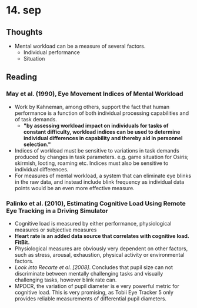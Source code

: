# 14. sep
## Thoughts
- Mental workload can be a measure of several factors.
    - Individual performance
    - Situation
## Reading
### May et al. (1990), Eye Movement Indices of Mental Workload
- Work by Kahneman, among others, support the fact that human performance is  a function of both individual processing capabilities and of task demands. 
    - **"by assessing workload impact on individuals for tasks of constant difficulty, workload indices can be used to determine individual differences in capability and thereby aid in  personnel selection."**
- Indices of workload must be sensitive to variations in task demands produced by changes in task parameters. e.g. game situation for Osiris; skirmish, looting, roaming etc. Indices must also be sensitive to individual differences.
- For measures of mental workload, a system that can eliminate eye blinks in the raw data, and instead include blink frequency as individual data points would be an even more effective measure.

### Palinko et al. (2010), Estimating Cognitive Load Using Remote Eye Tracking in a Driving Simulator
- Cognitive load is measured by either performance, physiological measures or subjective measures
- **Heart rate is an added data source that correlates with cognitive load. FitBit.**
- Physiological measures are obviously very dependent on other factors, such as stress, arousal, exhaustion, physical activity or environmental factors.
- _Look into Recarte et al. [2008]_. Concludes that pupil size can not discriminate between mentally challenging tasks and visually challenging tasks, however blink rate can.
- MPDCR, the variation of pupil diameter is e very powerful metric for cognitive load. This is very promising, as Tobii Eye Tracker 5 only provides reliable measurements of differential pupil diameters.